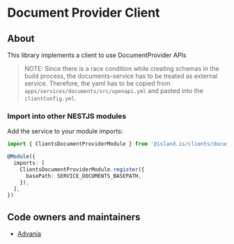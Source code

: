 <!-- gitbook-navigation: "Document Provider" -->

# Document Provider Client

## About

This library implements a client to use DocumentProvider APIs

> NOTE: Since there is a race condition while creating schemas in the build process, the documents-service has to be treated as external service.
> Therefore, the yaml has to be copied from `apps/services/documents/src/openapi.yml` and pasted into the `clientConfig.yml`.

### Import into other NESTJS modules

Add the service to your module imports:

```typescript
import { ClientsDocumentProviderModule } from '@island.is/clients/document-provider'

@Module({
  imports: [
    ClientsDocumentProviderModule.register({
      basePath: SERVICE_DOCUMENTS_BASEPATH,
    }),
  ],
})
```

## Code owners and maintainers

- [Advania](https://github.com/orgs/island-is/teams/advania-silicon-valley/members)
